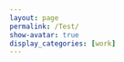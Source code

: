 ```yaml
---
layout: page
permalink: /Test/
show-avatar: true
display_categories: [work]
---
```

<html>
<body>
<script type="text/javascript" src="https://unpkg.com/vtk.js"></script>
<script type="text/javascript">  
  var fullScreenRenderer = vtk.Rendering.Misc.vtkFullScreenRenderWindow.newInstance();  
  var actor = vtk.Rendering.Core.vtkActor.newInstance();
  var mapper = vtk.Rendering.Core.vtkMapper.newInstance();
  var reader = vtk.IO.Legacy.vtkPolyDataReader.newInstance();  
  //var reader = vtk.IO.XML.vtkXMLPolyDataReader.newInstance();
  reader.setUrl('https://github.com/fleurgaudfernau/fleurgaudfernau.github.io/tree/master/assets/img/GeodesicRegression__GeodesicFlow__img__component_3__tp_159__age_35.90_smooth_300.vtk');
  var polydata = reader.getOutputData(0);  
  actor.setMapper(mapper);  
  mapper.setInputData(polydata);
  var renderer = fullScreenRenderer.getRenderer();
  renderer.addActor(actor);
  renderer.resetCamera();
  var renderWindow = fullScreenRenderer.getRenderWindow();
  renderWindow.render(); 
  
</script>
</body>
</html>
